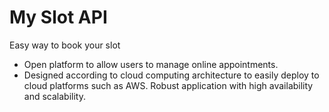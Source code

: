 # My Slot API
Easy way to book your slot

* Open platform to allow users to manage online appointments. 
* Designed according to cloud computing architecture to easily deploy to cloud platforms such as AWS. Robust application with high availability and scalability. 
